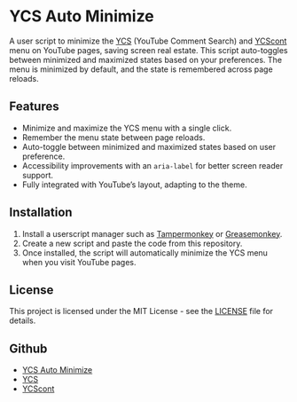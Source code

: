 # YCS Auto Minimize

A user script to minimize the [YCS](https://chromewebstore.google.com/detail/ycs-youtube-comment-searc/pmfhcilikeembgbiadjiojgfgcfbcoaa?hl=en) (YouTube Comment Search) and [YCScont](https://chromewebstore.google.com/detail/ycs-youtube-comment-searc/mfobjniokjbcldieppimekoibpocahed?hl=en) menu on YouTube pages, saving screen real estate. 
This script auto-toggles between minimized and maximized states based on your preferences. The menu is minimized by default, and the state is remembered across page reloads.

## Features

- Minimize and maximize the YCS menu with a single click.
- Remember the menu state between page reloads.
- Auto-toggle between minimized and maximized states based on user preference.
- Accessibility improvements with an `aria-label` for better screen reader support.
- Fully integrated with YouTube’s layout, adapting to the theme.

## Installation

1. Install a userscript manager such as [Tampermonkey](https://www.tampermonkey.net/) or [Greasemonkey](https://www.greasespot.net/).
2. Create a new script and paste the code from this repository.
3. Once installed, the script will automatically minimize the YCS menu when you visit YouTube pages.

## License

This project is licensed under the MIT License - see the [LICENSE](LICENSE) file for details.


## Github

- [YCS Auto Minimize](https://github.com/eedo31/YCS-Auto-Minimize)
- [YCS](https://github.com/sonigy/YCS)
- [YCScont](https://github.com/pc035860/YCS-cont)
